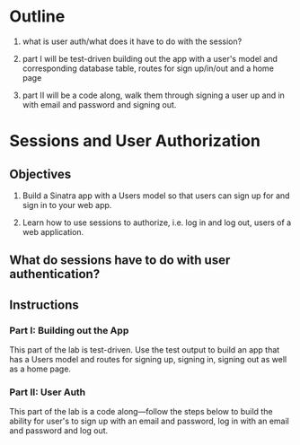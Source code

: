 # Outline

1. what is user auth/what does it have to do with the session?

1. part I will be test-driven building out the app with a user's model and corresponding database table, routes for sign up/in/out and a home page
2. part II will be a code along, walk them through signing a user up and in with email and password and signing out. 

# Sessions and User Authorization 

## Objectives

1. Build a Sinatra app with a Users model so that users can sign up for and sign in to your web app.

2. Learn how to use sessions to authorize, i.e. log in and log out, users of a web application. 

## What do sessions have to do with user authentication?

## Instructions

### Part I: Building out the App

This part of the lab is test-driven. Use the test output to build an app that has a Users model and routes for signing up, signing in, signing out as well as a home page. 

### Part II: User Auth

This part of the lab is a code along––follow the steps below to build the ability for user's to sign up with an email and password, log in with an email and password and log out. 